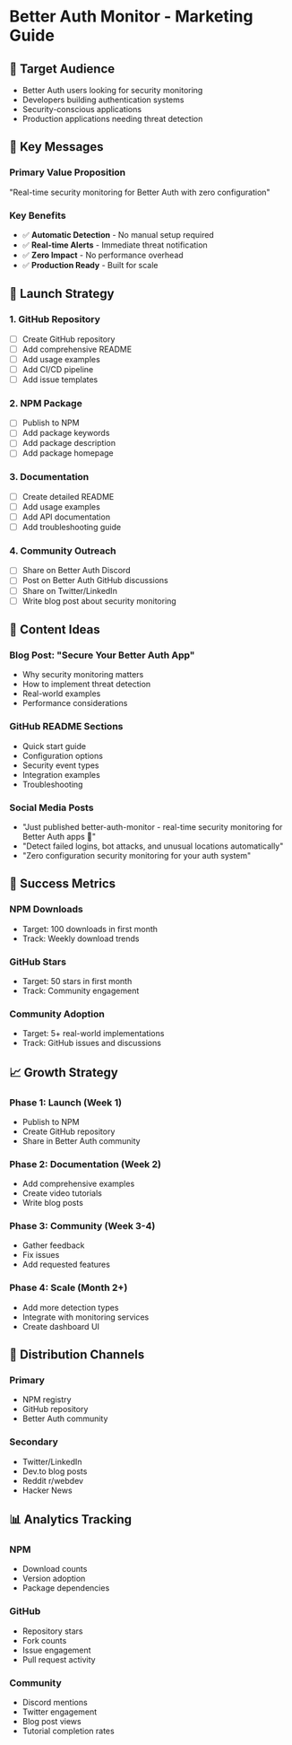 # Better Auth Monitor - Marketing Guide

## 🎯 **Target Audience**
- Better Auth users looking for security monitoring
- Developers building authentication systems
- Security-conscious applications
- Production applications needing threat detection

## 📢 **Key Messages**

### **Primary Value Proposition**
"Real-time security monitoring for Better Auth with zero configuration"

### **Key Benefits**
- ✅ **Automatic Detection** - No manual setup required
- ✅ **Real-time Alerts** - Immediate threat notification
- ✅ **Zero Impact** - No performance overhead
- ✅ **Production Ready** - Built for scale

## 🚀 **Launch Strategy**

### **1. GitHub Repository**
- [ ] Create GitHub repository
- [ ] Add comprehensive README
- [ ] Add usage examples
- [ ] Add CI/CD pipeline
- [ ] Add issue templates

### **2. NPM Package**
- [ ] Publish to NPM
- [ ] Add package keywords
- [ ] Add package description
- [ ] Add package homepage

### **3. Documentation**
- [ ] Create detailed README
- [ ] Add usage examples
- [ ] Add API documentation
- [ ] Add troubleshooting guide

### **4. Community Outreach**
- [ ] Share on Better Auth Discord
- [ ] Post on Better Auth GitHub discussions
- [ ] Share on Twitter/LinkedIn
- [ ] Write blog post about security monitoring

## 📝 **Content Ideas**

### **Blog Post: "Secure Your Better Auth App"**
- Why security monitoring matters
- How to implement threat detection
- Real-world examples
- Performance considerations

### **GitHub README Sections**
- Quick start guide
- Configuration options
- Security event types
- Integration examples
- Troubleshooting

### **Social Media Posts**
- "Just published better-auth-monitor - real-time security monitoring for Better Auth apps 🚀"
- "Detect failed logins, bot attacks, and unusual locations automatically"
- "Zero configuration security monitoring for your auth system"

## 🎯 **Success Metrics**

### **NPM Downloads**
- Target: 100 downloads in first month
- Track: Weekly download trends

### **GitHub Stars**
- Target: 50 stars in first month
- Track: Community engagement

### **Community Adoption**
- Target: 5+ real-world implementations
- Track: GitHub issues and discussions

## 📈 **Growth Strategy**

### **Phase 1: Launch (Week 1)**
- Publish to NPM
- Create GitHub repository
- Share in Better Auth community

### **Phase 2: Documentation (Week 2)**
- Add comprehensive examples
- Create video tutorials
- Write blog posts

### **Phase 3: Community (Week 3-4)**
- Gather feedback
- Fix issues
- Add requested features

### **Phase 4: Scale (Month 2+)**
- Add more detection types
- Integrate with monitoring services
- Create dashboard UI

## 🔗 **Distribution Channels**

### **Primary**
- NPM registry
- GitHub repository
- Better Auth community

### **Secondary**
- Twitter/LinkedIn
- Dev.to blog posts
- Reddit r/webdev
- Hacker News

## 📊 **Analytics Tracking**

### **NPM**
- Download counts
- Version adoption
- Package dependencies

### **GitHub**
- Repository stars
- Fork counts
- Issue engagement
- Pull request activity

### **Community**
- Discord mentions
- Twitter engagement
- Blog post views
- Tutorial completion rates
